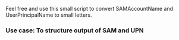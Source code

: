 Feel free and use this small script to convert SAMAccountName and UserPrincipalName to small letters.

### Use case: To structure output of SAM and UPN
